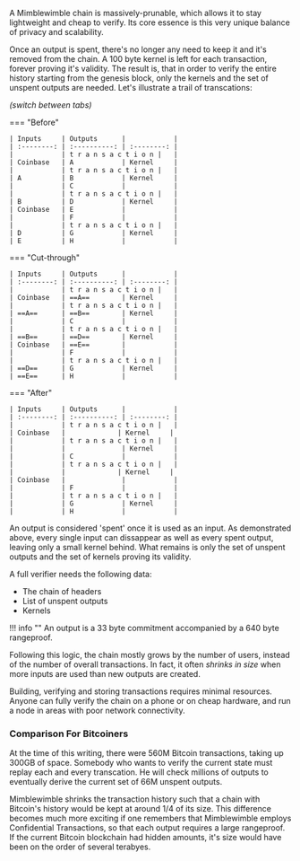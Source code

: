 A Mimblewimble chain is massively-prunable, which allows it to stay lightweight and cheap to verify. Its core essence is this very unique balance of privacy and scalability.

Once an output is spent, there's no longer any need to keep it and it's removed from the chain. A 100 byte kernel is left for each transaction, forever proving it's validity. The result is, that in order to verify the entire history starting from the genesis block, only the kernels and the set of unspent outputs are needed. Let's illustrate a trail of transcations:


*(switch between tabs)*

=== "Before"

    | Inputs     | Outputs      |            |
    | :--------: | :----------: | :--------: |
    |            | t r a n s a c t i o n |   |
    | Coinbase   | A            | Kernel     |
    |            | t r a n s a c t i o n |   |
    | A          | B            | Kernel     |
    |            | C            |            |
    |            | t r a n s a c t i o n |   |
    | B          | D            | Kernel     |
    | Coinbase   | E            |            |
    |            | F            |            |
    |            | t r a n s a c t i o n |   |
    | D          | G            | Kernel     |
    | E          | H            |            |

=== "Cut-through"

    | Inputs     | Outputs      |            |
    | :--------: | :----------: | :--------: |
    |            | t r a n s a c t i o n |   |
    | Coinbase   | ==A==        | Kernel     |
    |            | t r a n s a c t i o n |   |
    | ==A==      | ==B==        | Kernel     |
    |            | C            |            |
    |            | t r a n s a c t i o n |   |
    | ==B==      | ==D==        | Kernel     |
    | Coinbase   | ==E==        |            |
    |            | F            |            |
    |            | t r a n s a c t i o n |   |
    | ==D==      | G            | Kernel     |
    | ==E==      | H            |            |

=== "After"

    | Inputs     | Outputs      |            |
    | :--------: | :----------: | :--------: |
    |            | t r a n s a c t i o n |   |
    | Coinbase   |             | Kernel     |
    |            | t r a n s a c t i o n |   |
    |            |              | Kernel     |
    |            | C            |            |
    |            | t r a n s a c t i o n |   |
    |            |             | Kernel     |
    | Coinbase   |              |            |
    |            | F            |            |
    |            | t r a n s a c t i o n |   |
    |            | G            | Kernel     |
    |            | H            |            |


An output is considered 'spent' once it is used as an input. As demonstrated above, every single input can dissappear as well as every spent output, leaving only a small kernel behind. What remains is only the set of unspent outputs and the set of kernels proving its validity.

A full verifier needs the following data:

* The chain of headers
* List of unspent outputs
* Kernels

!!! info ""
    An output is a 33 byte commitment accompanied by a 640 byte rangeproof.

Following this logic, the chain mostly grows by the number of users, instead of the number of overall transactions. In fact, it often *shrinks in size* when more inputs are used than new outputs are created.

Building, verifying and storing transactions requires minimal resources. Anyone can fully verify the chain on a phone or on cheap hardware, and run a node in areas with poor network connectivity.

### Comparison For Bitcoiners

At the time of this writing, there were 560M Bitcoin transactions, taking up 300GB of space. Somebody who wants to verify the current state must replay each and every transcation. He will check millions of outputs to eventually derive the current set of 66M unspent outputs.

Mimblewimble shrinks the transaction history such that a chain with Bitcoin's history would be kept at around 1/4 of its size. This difference becomes much more exciting if one remembers that Mimblewimble employs Confidential Transactions, so that each output requires a large rangeproof. If the current Bitcoin blockchain had hidden amounts, it's size would have been on the order of several terabyes.
